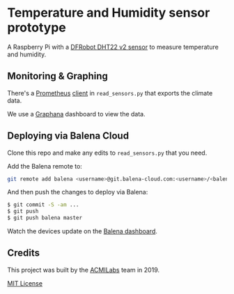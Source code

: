 # Temperature and Humidity sensor prototype

A Raspberry Pi with a [DFRobot DHT22 v2 sensor](https://core-electronics.com.au/dht22-temperature-and-humidity-sensor.html) to measure temperature and humidity.

## Monitoring & Graphing

There's a [Prometheus](https://prometheus.io) [client](https://github.com/prometheus/client_python) in `read_sensors.py` that exports the climate data.

We use a [Graphana](https://grafana.com) dashboard to view the data.

## Deploying via Balena Cloud

Clone this repo and make any edits to `read_sensors.py` that you need.

Add the Balena remote to:

```bash
git remote add balena <username>@git.balena-cloud.com:<username>/<balena-app-name>.git
```

And then push the changes to deploy via Balena:

```bash
$ git commit -S -am ...
$ git push
$ git push balena master
```

Watch the devices update on the [Balena dashboard](https://dashboard.balena-cloud.com).

## Credits

This project was built by the [ACMILabs](https://labs.acmi.net.au) team in 2019.

[MIT License](LICENSE)
